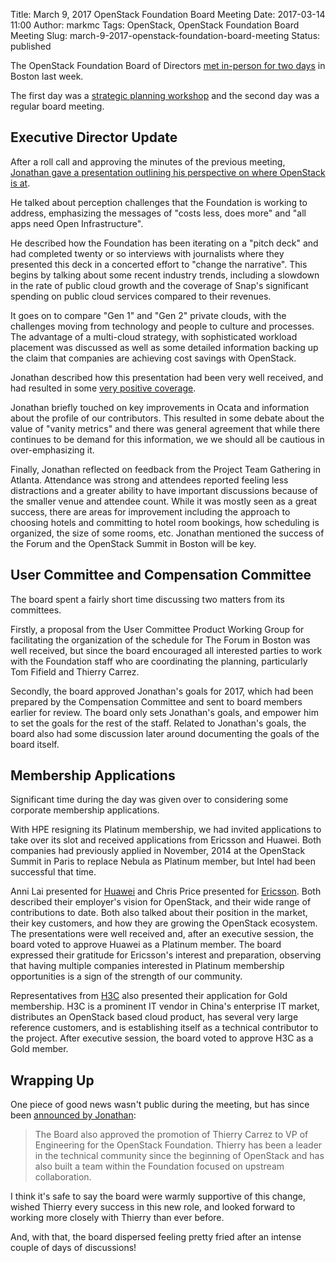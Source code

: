 Title: March 9, 2017 OpenStack Foundation Board Meeting
Date: 2017-03-14 11:00
Author: markmc
Tags: OpenStack, OpenStack Foundation Board Meeting
Slug: march-9-2017-openstack-foundation-board-meeting
Status: published

The OpenStack Foundation Board of Directors [met in-person for two
days](https://wiki.openstack.org/wiki/Governance/Foundation/8Mar2017BoardMeeting)
in Boston last week.

The first day was a [strategic planning
workshop](https://crustyblaa.com/march-8-2017-openstack-foundation-strategic-planning-workshop.html)
and the second day was a regular board meeting.

## Executive Director Update

After a roll call and approving the minutes of the previous meeting,
[Jonathan gave a presentation outlining his perspective on where
OpenStack is
at](http://lists.openstack.org/pipermail/foundation/attachments/20170313/73838d4b/attachment-0002.pdf).

He talked about perception challenges that the Foundation is working
to address, emphasizing the messages of "costs less, does more" and
"all apps need Open Infrastructure".

He described how the Foundation has been iterating on a "pitch deck"
and had completed twenty or so interviews with journalists where they
presented this deck in a concerted effort to "change the
narrative". This begins by talking about some recent industry trends,
including a slowdown in the rate of public cloud growth and the
coverage of Snap's significant spending on public cloud services
compared to their revenues.

It goes on to compare "Gen 1" and "Gen 2" private clouds, with the
challenges moving from technology and people to culture and
processes. The advantage of a multi-cloud strategy, with sophisticated
workload placement was discussed as well as some detailed information
backing up the claim that companies are achieving cost savings with
OpenStack.

Jonathan described how this presentation had been very well received,
and had resulted in some [very positive
coverage](https://techcrunch.com/2017/02/22/openstacks-latest-release-focuses-on-containers/).

Jonathan briefly touched on key improvements in Ocata and information
about the profile of our contributors. This resulted in some debate
about the value of "vanity metrics" and there was general agreement
that while there continues to be demand for this information, we we
should all be cautious in over-emphasizing it.

Finally, Jonathan reflected on feedback from the Project Team
Gathering in Atlanta. Attendance was strong and attendees reported
feeling less distractions and a greater ability to have important
discussions because of the smaller venue and attendee count. While it
was mostly seen as a great success, there are areas for improvement
including the approach to choosing hotels and committing to hotel room
bookings, how scheduling is organized, the size of some rooms,
etc. Jonathan mentioned the success of the Forum and the OpenStack
Summit in Boston will be key.

## User Committee and Compensation Committee

The board spent a fairly short time discussing two matters from its
committees.

Firstly, a proposal from the User Committee Product Working Group for
facilitating the organization of the schedule for The Forum in Boston
was well received, but since the board encouraged all interested
parties to work with the Foundation staff who are coordinating the
planning, particularly Tom Fifield and Thierry Carrez.

Secondly, the board approved Jonathan's goals for 2017, which had been
prepared by the Compensation Committee and sent to board members
earlier for review. The board only sets Jonathan's goals, and empower
him to set the goals for the rest of the staff. Related to Jonathan's
goals, the board also had some discussion later around documenting the
goals of the board itself.

## Membership Applications

Significant time during the day was given over to considering some
corporate membership applications.

With HPE resigning its Platinum membership, we had invited
applications to take over its slot and received applications from
Ericsson and Huawei. Both companies had previously applied in
November, 2014 at the OpenStack Summit in Paris to replace Nebula as
Platinum member, but Intel had been successful that time.

Anni Lai presented for [Huawei](http://www.huawei.com/en/) and Chris
Price presented for [Ericsson](https://www.ericsson.com/). Both
described their employer's vision for OpenStack, and their wide range
of contributions to date. Both also talked about their position in the
market, their key customers, and how they are growing the OpenStack
ecosystem. The presentations were well received and, after an
executive session, the board voted to approve Huawei as a Platinum
member. The board expressed their gratitude for Ericsson's interest
and preparation, observing that having multiple companies interested
in Platinum membership opportunities is a sign of the strength of our
community.

Representatives from [H3C](http://www.h3c.com/en/) also presented
their application for Gold membership. H3C is a prominent IT vendor in
China's enterprise IT market, distributes an OpenStack based cloud
product, has several very large reference customers, and is
establishing itself as a technical contributor to the project. After
executive session, the board voted to approve H3C as a Gold member.

## Wrapping Up

One piece of good news wasn't public during the meeting, but has since
been [announced by
Jonathan](http://lists.openstack.org/pipermail/foundation/2017-March/002477.html):

> The Board also approved the promotion of Thierry Carrez to VP of
> Engineering for the OpenStack Foundation. Thierry has been a leader
> in the technical community since the beginning of OpenStack and has
> also built a team within the Foundation focused on upstream
> collaboration.

I think it's safe to say the board were warmly supportive of this
change, wished Thierry every success in this new role, and looked
forward to working more closely with Thierry than ever before.

And, with that, the board dispersed feeling pretty fried after an
intense couple of days of discussions!
